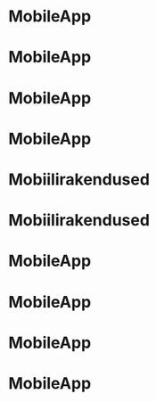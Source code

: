 # MobileApp
# MobileApp
# MobileApp
# MobileApp
# Mobiilirakendused
# Mobiilirakendused
# MobileApp
# MobileApp
# MobileApp
# MobileApp
